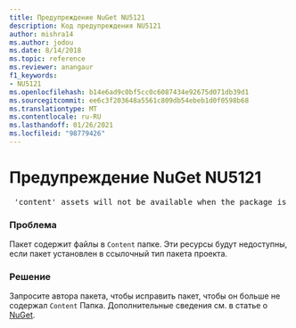 ```yaml
---
title: Предупреждение NuGet NU5121
description: Код предупреждения NU5121
author: mishra14
ms.author: jodou
ms.date: 8/14/2018
ms.topic: reference
ms.reviewer: anangaur
f1_keywords:
- NU5121
ms.openlocfilehash: b14e6ad9c0bf5cc0c6087434e92675d071db39d1
ms.sourcegitcommit: ee6c3f203648a5561c809db54ebeb1d0f0598b68
ms.translationtype: MT
ms.contentlocale: ru-RU
ms.lasthandoff: 01/26/2021
ms.locfileid: "98779426"
---
```

# <a name="nuget-warning-nu5121"></a>Предупреждение NuGet NU5121
<pre> 'content' assets will not be available when the package is installed after the migration.</pre>

### <a name="issue"></a>Проблема

Пакет содержит файлы в `Content` папке. Эти ресурсы будут недоступны, если пакет установлен в ссылочный тип пакета проекта.


### <a name="solution"></a>Решение

Запросите автора пакета, чтобы исправить пакет, чтобы он больше не содержал `Content` Папка. Дополнительные сведения см. в статье о [NuGet](../../consume-packages/migrate-packages-config-to-package-reference.md).
